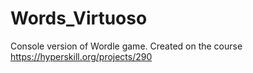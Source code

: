 # Words_Virtuoso
Console version of Wordle game. Created on the course https://hyperskill.org/projects/290